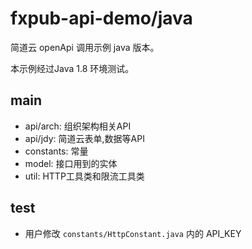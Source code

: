 # fxpub-api-demo/java

简道云 openApi 调用示例 java 版本。

本示例经过Java 1.8 环境测试。

## main

- api/arch: 组织架构相关API
- api/jdy: 简道云表单,数据等API
- constants: 常量
- model: 接口用到的实体
- util: HTTP工具类和限流工具类

## test

- 用户修改 `constants/HttpConstant.java` 内的 API_KEY
